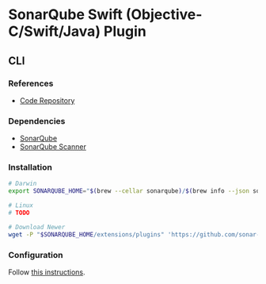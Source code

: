 # SonarQube Swift (Objective-C/Swift/Java) Plugin

## CLI

### References

- [Code Repository](https://github.com/sonar-next/sonar-swift)

### Dependencies

- [SonarQube](/sonarsource/sonarqube-ce.md)
- [SonarQube Scanner](/sonarsource/sonarqube-scanner.md)

### Installation

```sh
# Darwin
export SONARQUBE_HOME="$(brew --cellar sonarqube)/$(brew info --json sonarqube | jq -r '.[0].installed[0].version')/libexec"

# Linux
# TODO

# Download Newer
wget -P "$SONARQUBE_HOME/extensions/plugins" 'https://github.com/sonar-next/sonar-swift/releases/download/1.7.0/sonar-swift-plugin-1.7.0.jar'
```

### Configuration

Follow [this instructions](/sonarsource/sonarqube/sonarqube-scanner.md#configuration).
